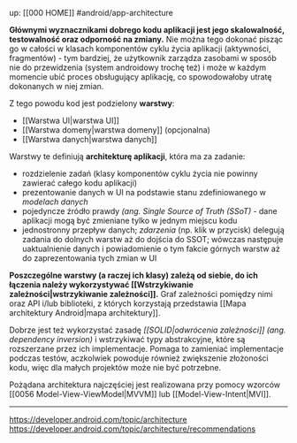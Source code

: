 up: [[000 HOME]]
#android/app-architecture

**Głównymi wyznacznikami dobrego kodu aplikacji jest jego skalowalność, testowalność oraz odporność na zmiany.** Nie można tego dokonać pisząc go w całości w klasach komponentów cyklu życia aplikacji (aktywności, fragmentów) - tym bardziej, że użytkownik zarządza zasobami w sposób nie do przewidzenia (system androidowy trochę też) i może w każdym momencie ubić proces obsługujący aplikację, co spowodowałoby utratę dokonanych w niej zmian.

Z tego powodu kod jest podzielony **warstwy**:
- [[Warstwa UI|warstwa UI]]
- [[Warstwa domeny|warstwa domeny]] (opcjonalna)
- [[Warstwa danych|warstwa danych]]

Warstwy te definiują **architekturę aplikacji**, która ma za zadanie:
- rozdzielenie zadań (klasy komponentów cyklu życia nie powinny zawierać całego kodu aplikacji)
- prezentowanie danych w UI na podstawie stanu zdefiniowanego w _modelach danych_
- pojedyncze źródło prawdy _(ang. Single Source of Truth (SSoT)_ - dane aplikacji mogą być zmieniane tylko w jednym miejscu kodu
- jednostronny przepływ danych; _zdarzenia_ (np. klik w przycisk) delegują zadania do dolnych warstw aż do dojścia do SSOT; wówczas następuje uaktualnienie danych i powiadomienie o tym fakcie górnych warstw aż do zaprezentowania tych zmian w UI


**Poszczególne warstwy (a raczej ich klasy) zależą od siebie, do ich łączenia należy wykorzystywać [[Wstrzykiwanie zależności|wstrzykiwanie zależności]].** Graf zależności pomiędzy nimi oraz API i/lub biblioteki, z których korzystają przedstawia [[Mapa architektury Android|mapa architektury]].

Dobrze jest też wykorzystać zasadę _[[SOLID|odwrócenia zależności]] (ang. dependency inversion)_ i wstrzykiwać typy abstrakcyjne, które są rozszerzane przez ich implementacje. Pomaga to zamieniać implementacje podczas testów, aczkolwiek powoduje również zwiększenie złożoności kodu, więc dla małych projektów może nie być potrzebne.

Pożądana architektura najczęściej jest realizowana przy pomocy wzorców [[0056 Model-View-ViewModel|MVVM]] lub [[Model-View-Intent|MVI]].

---
https://developer.android.com/topic/architecture
https://developer.android.com/topic/architecture/recommendations